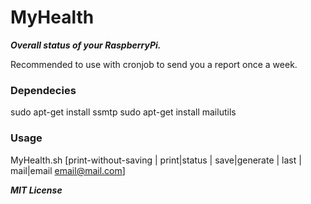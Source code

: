 # MyHealth
***Overall status of your RaspberryPi.***

Recommended to use with cronjob to send you a report once a week.


### Dependecies
sudo apt-get install ssmtp
sudo apt-get install mailutils

### Usage
MyHealth.sh [print-without-saving | print|status | save|generate | last | mail|email <email@mail.com>]









***MIT License***
